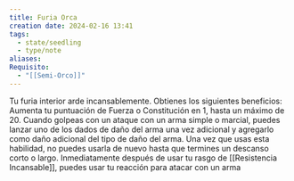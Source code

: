 ```yaml
---
title: Furia Orca
creation date: 2024-02-16 13:41
tags:
  - state/seedling
  - type/note
aliases: 
Requisito:
  - "[[Semi-Orco]]"
---
```


Tu furia interior arde incansablemente. Obtienes los siguientes beneficios:
Aumenta tu puntuación de Fuerza o Constitución en 1, hasta un máximo de 20.
Cuando golpeas con un ataque con un arma simple o marcial, puedes lanzar uno de los dados de
daño del arma una vez adicional y agregarlo como daño adicional del tipo de daño del arma. Una vez que usas esta habilidad, no puedes usarla de nuevo hasta que termines un descanso corto o largo. 
Inmediatamente después de usar tu rasgo de [[Resistencia Incansable]], puedes usar tu reacción para atacar con un arma
